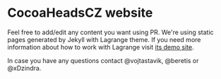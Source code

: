 # CocoaHeadsCZ website

Feel free to add/edit any content you want using PR. We're using static pages generated by Jekyll with Lagrange theme. If you need more information about how to work with Lagrange visit [its demo site](https://lenpaul.github.io/Lagrange/).

In case you have any questions contact @vojtastavik, @beretis or @xDzindra.
